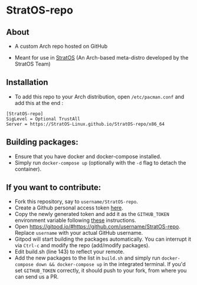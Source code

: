 
# StratOS-repo
<!-- [![Open in Gitpod](https://gitpod.io/button/open-in-gitpod.svg)](https://gitpod.io/#https://github.com/StratOS-linux/stratos-iso) -->

## About

- A custom Arch repo hosted on GitHub

- Meant for use in [StratOS](https://github.com/StratOS-Linux/StratOS-iso) (An Arch-based meta-distro developed by the StratOS Team)

## Installation

- To add this repo to your Arch distribution, open `/etc/pacman.conf` and add this at the end :

```
[StratOS-repo]
SigLevel = Optional TrustAll
Server = https://StratOS-Linux.github.io/StratOS-repo/x86_64
```

## Building packages:
- Ensure that you have docker and docker-compose installed.
- Simply run `docker-compose up` (optionally with the `-d` flag to detach the container).

## If you want to contribute:
- Fork this repository, say to `username/StratOS-repo`.
- Create a Github personal access token [here](https://github.com/settings/tokens). 
- Copy the newly generated token and add it as the `GITHUB_TOKEN` environment variable following [these](https://www.gitpod.io/blog/securely-manage-development-secrets-with-doppler-and-gitpod#automating-doppler-secrets-injection-on-gitpod) instructions. 
- Open https://gitpod.io/#https://github.com/username/StratOS-repo. Replace `username` with your actual GitHub username.
- Gitpod will start building the packages automatically. You can interrupt it via `Ctrl-c` and modify the repo (add/modify packages). 
- Edit build.sh (line 143) to reflect your remote.
- Add the new packages to the list in `build.sh` and simply run `docker-compose down && docker-compose up` in the integrated terminal. If you'd set `GITHUB_TOKEN` correctly, it should push to your fork, from where you can send us a PR.

